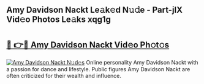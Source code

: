 ## Amy Davidson Nackt Le𝚊k𝚎d N𝚞𝚍e - Part-jIX Vid𝚎o Photos Le𝚊ks xqg1g

# <h2><a href="http://fb1dqfh.evod.top/?m=Amy+Davidson+Nackt">🔗 👉🔴 Amy Davidson Nackt Vid𝚎o Ph𝚘t𝚘s</a></h2>

[![Amy Davidson Nackt N𝚞d𝚎s](https://i.imgur.com/8V9OHl7.gif)](http://fb1dqfh.evod.top/?m=Amy+Davidson+Nackt)
Online personality Amy Davidson Nackt with a passion for dance and lifestyle. Public figures Amy Davidson Nackt are often criticized for their wealth and influence. 
